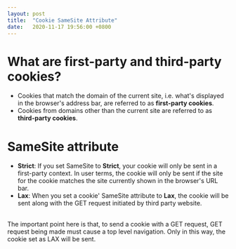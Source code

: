 ```yaml
---
layout: post
title:  "Cookie SameSite Attribute"
date:   2020-11-17 19:56:00 +0800
---
```


# What are first-party and third-party cookies?
* Cookies that match the domain of the current site, i.e. what's displayed in the browser's address bar, are referred to as <b>first-party cookies</b>. 
* Cookies from domains other than the current site are referred to as <b>third-party cookies</b>.

# SameSite attribute
* <b>Strict</b>: If you set SameSite to <b>Strict</b>, your cookie will only be sent in a first-party context. In user terms, the cookie will only be sent if the site for the cookie matches the site currently shown in the browser's URL bar. 
* <b>Lax</b>: When you set a cookie' SameSite attribute to <b>Lax</b>, the cookie will be sent along with the GET request initiated by third party website.
<br>
The important point here is that, to send a cookie with a GET request, GET request being made must cause a top level navigation. Only in this way, the cookie set as LAX will be sent. 

